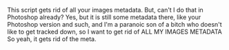 This script gets rid of all your images metadata.
But, can't I do that in Photoshop already?
Yes, but it is still some metadata there, like your Photoshop version and such, and I'm a paranoic son of a bitch who doesn't like to get tracked down, so I want to get rid of ALL MY IMAGES METADATA
So yeah, it gets rid of the meta.
